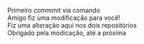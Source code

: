 Primeiro commmit via comando  
Amigo fiz uma modificação para você!  
Fiz uma alteração aqui nos dois repositórios  
Obrigado pela modicação, até a próxima  
